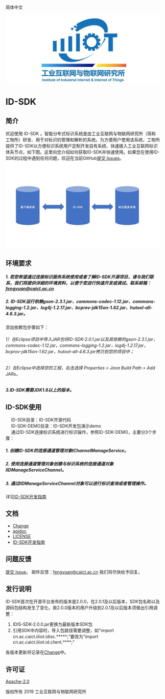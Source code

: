 简体中文

![Alt text](./res/iiit.jpg)



#                                  ID-SDK

## 简介

欢迎使用 ID-SDK 。智能分布式标识系统是由工业互联网与物联网研究所（简称工物所）研发、用于对标识的管理和解析的系统。为方便用户使用该系统，工物所提供了ID-SDK以方便标识系统用户定制开发自有系统、快速接入工业互联网标识体系节点，如下图。这里向您介绍如何获取ID-SDK并快速使用。如果您在使用ID-SDK的过程中遇到任何问题，欢迎在当前GitHub[提交 Issues](https://github.com/4iot-dev/ID-SDK/issues/new)。
![Alt text](./res/relations.jpg)


## 环境要求

##### 1\. 若您希望通过连接标识服务系统使用或者了解ID-SDK开源项目，请与我们联系，我们将提供详细的环境资料，以便于您进行快速开发或调试。联系邮箱：fengyuan@caict.ac.cn
##### 2\. ID-SDK运行依赖gson-2.3.1.jar、commons-codec-1.12.jar、commons-logging-1.2.jar、log4j-1.2.17.jar、bcprov-jdk15on-1.62.jar、hutool-all-4.6.3.jar。  
添加依赖包步骤如下：
###### 1）在Eclipse项目中导入JAR包将ID-SDK-2.0.1.jar以及其依赖的gson-2.3.1.jar，commons-codec-1.12.jar，commons-logging-1.2.jar，log4j-1.2.17.jar，bcprov-jdk15on-1.62.jar，hutool-all-4.6.3.jar拷贝到您的项目中；
###### 2）在Eclipse中选择您的工程，右击选择 Properties > Java Build Path > Add JARs。
##### 3\.ID-SDK需要JDK1.8以上的版本。
##  ID-SDK使用  
&ensp; &ensp;ID-SDK目录：ID-SDK开源代码  
&ensp; &ensp;ID-SDK-DEMO目录：ID-SDK开发包演示demo  
&ensp; &ensp;通过ID-SDK连接标识系统进行标识操作，参照ID-SDK-DEMO，主要分3个步骤：
##### 1\. 创建ID-SDK的连接通道管理对象IChannelManageService。  

##### 2\. 使用连接通道管理对象创建与标识系统的连接通道对象IIDManageServiceChannel。  

##### 3\. 通过IIDManageServiceChannel对象可以进行标识查询或者管理操作。  

 详见[ID-SDK开发指南](./ID-SDK开发指南.md)

## 文档

- [Change](./Change.md)
- [apidoc](./apidoc.md)
- [LICENSE](./LICENSE)
- [ID-SDK开发指南](./ID-SDK开发指南.md)

## 问题反馈

[提交 Issue](https://github.com/4iot-dev/ID-SDK/issues/new)。
邮件反馈：fengyuan@caict.ac.cn
我们将尽快给予回复。

## 发行说明

ID-SDK首次在开源平台发布的版本是2.0.0，在2.0.1及以后版本，SDK包名称以及源码包结构发生了变化，故2.0.0版本的用户升级到2.0.1及以后版本须做出引用调整：  
1) IDIS-SDK-2.0.0.jar更换为最新版本SDK包  
2) 引用SDK中内容时，导入包路径需要调整，如"import cn.ac.caict.iiiiot.idisc.*****;"要改为"import cn.ac.caict.iiiiot.id.client.****;"  

各版本更新将记录在[Change](./Change.md)中。

## 许可证

[Apache-2.0](http://www.apache.org/licenses/LICENSE-2.0)

版权所有 2019 工业互联网与物联网研究所